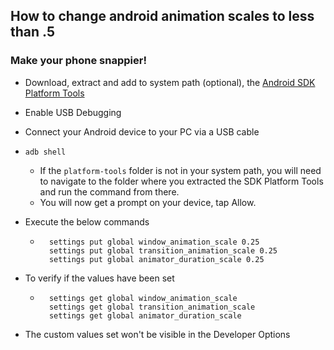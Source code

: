 ## How to change android animation scales to less than .5

### Make your phone snappier!

- Download, extract and add to system path (optional), the [Android SDK Platform Tools](https://developer.android.com/tools/releases/platform-tools)
- Enable USB Debugging
- Connect your Android device to your PC via a USB cable
- ```
  adb shell
  ```
  - If the `platform-tools` folder is not in your system path, you will need to navigate to the folder where you extracted the SDK Platform Tools and run the command from there.
  - You will now get a prompt on your device, tap Allow.
- Execute the below commands

  - ```
      settings put global window_animation_scale 0.25
      settings put global transition_animation_scale 0.25
      settings put global animator_duration_scale 0.25
    ```
- To verify if the values have been set

  - ```
      settings get global window_animation_scale
      settings get global transition_animation_scale
      settings get global animator_duration_scale
    ```
- The custom values set won't be visible in the Developer Options
